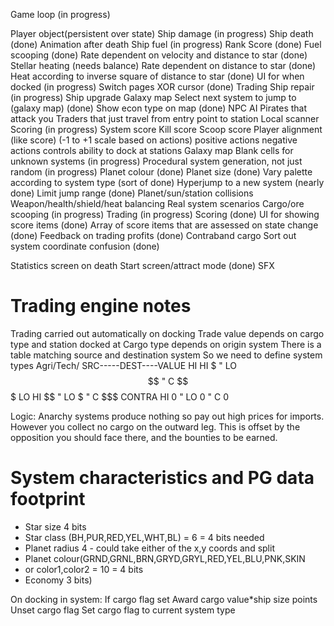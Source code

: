 Game loop (in progress)

Player object(persistent over state)
 Ship damage (in progress)
 Ship death (done)
  Animation after death
 Ship fuel (in progress)
 Rank
 Score (done)
Fuel scooping (done)
 Rate dependent on velocity and distance to star (done)
Stellar heating (needs balance)
 Rate dependent on distance to star (done)
 Heat according to inverse square of distance to star (done)
UI for when docked (in progress)
 Switch pages
  XOR cursor (done)
 Trading
 Ship repair (in progress)
 Ship upgrade
Galaxy map
 Select next system to jump to (galaxy map) (done)
 Show econ type on map (done)
NPC AI
 Pirates that attack you
 Traders that just travel from entry point to station
Local scanner
Scoring (in progress)
 System score
 Kill score
 Scoop score
Player alignment (like score)
 (-1 to +1 scale based on actions)
  positive actions
  negative actions
 controls ability to dock at stations
Galaxy map
 Blank cells for unknown systems (in progress)
Procedural system generation, not just random (in progress)
 Planet colour (done)
 Planet size (done)
 Vary palette according to system type (sort of done)
Hyperjump to a new system (nearly done)
 Limit jump range (done)
Planet/sun/station collisions
Weapon/health/shield/heat balancing
Real system scenarios 
 Cargo/ore scooping (in progress)
Trading (in progress)
Scoring (done)
 UI for showing score items (done)
 Array of score items that are assessed on state change (done)
 Feedback on trading profits (done)
Contraband cargo
Sort out system coordinate confusion (done)

Statistics screen on death
Start screen/attract mode (done)
SFX


Trading engine notes
====================
Trading carried out automatically on docking
Trade value depends on cargo type and station docked at
Cargo type depends on origin system
There is a table matching source and destination system
So we need to define system types
Agri/Tech/
SRC-----DEST----VALUE
HI	HI	$
"	LO	$$
"	C	$$$
LO	HI	$$
"	LO	$
"	C	$$$
CONTRA	HI	0
"	LO	0
"	C	0

Logic: Anarchy systems produce nothing so pay out high prices for imports.  However you collect no cargo on the outward leg. This is offset by the opposition you should face there, and the bounties to be earned.

# System characteristics and PG data footprint
* Star size 4 bits
* Star class (BH,PUR,RED,YEL,WHT,BL) = 6 = 4 bits needed
* Planet radius 4  - could take either of the x,y coords and split
* Planet colour(GRND,GRNL,BRN,GRYD,GRYL,RED,YEL,BLU,PNK,SKIN
*  or color1,color2 = 10 = 4 bits
* Economy 3 bits)

On docking in system: 
If cargo flag set
  Award cargo value\*ship size points 
  Unset cargo flag
Set cargo flag to current system type

